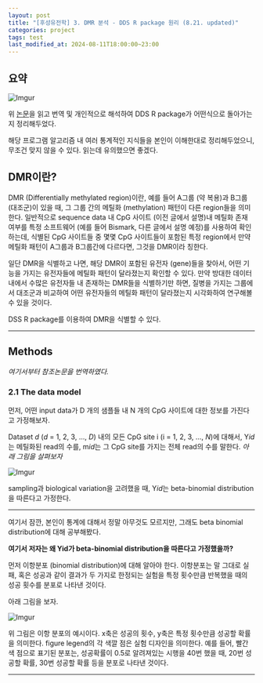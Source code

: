 ```yaml
---
layout: post
title: "[후성유전학] 3. DMR 분석 - DDS R package 원리 (8.21. updated)"
categories: project
tags: test
last_modified_at: 2024-08-11T18:00:00~23:00
---  
```



## 요약  

![Imgur](https://imgur.com/ovyL9LK.jpg)  

위 [논문](https://academic.oup.com/bioinformatics/article/32/10/1446/1743267)을 읽고 번역 및 개인적으로 해석하여 DDS R package가 어떤식으로 돌아가는지 정리해두었다.  

해당 프로그램 알고리즘 내 여러 통계적인 지식들을 본인이 이해한대로 정리해두었으니, 무조건 맞지 않을 수 있다. 읽는데 유의했으면 좋겠다.  
 

## DMR이란?  
DMR (Differentially methylated region)이란, 예를 들어 A그룹 (약 복용)과 B그룹 (대조군)이 있을 때, 그 그룹 간의 메틸화 (methylation) 패턴이 다른 region들을 의미한다. 일반적으로 sequence data 내 CpG 사이트 (이전 글에서 설명)내 메틸화 존재 여부를 특정 소프트웨어 (예를 들어 Bismark, 다른 글에서 설명 예정)를 사용하여 확인하는데, 식별된 CpG 사이트들 중 몇몇 CpG 사이트들이 포함된 특정 region에서 만약 메틸화 패턴이 A그룹과 B그룹간에 다르다면, 그것을 DMR이라 칭한다.   

일단 DMR을 식별하고 나면, 해당 DMR이 포함된 유전자 (gene)들을 찾아서, 어떤 기능을 가지는 유전자들에 메틸화 패턴이 달라졌는지 확인할 수 있다. 만약 방대한 데이터 내에서 수많은 유전자들 내 존재하는 DMR들을 식별하기만 하면, 질병을 가지는 그룹에서 대조군과 비교하여 어떤 유전자들의 메틸화 패턴이 달라졌는지 시각화하여 연구해볼 수 있을 것이다.  

DSS R package를 이용하여 DMR을 식별할 수 있다. 

---  

## Methods  

*여기서부터 참조논문을 번역하였다.*  

### 2.1 The data model  

먼저, 어떤 input data가 D 개의 샘플들 내 N 개의 CpG 사이트에 대한 정보를 가진다고 가정해보자. 

Dataset *d* (*d* = 1, 2, 3, ..., *D*) 내의 모든 CpG site i (i = 1, 2, 3, ..., *N*)에 대해서, Y*id* 는 메틸화된 read의 수를, m*id*는 그 CpG site를 가지는 전체 read의 수를 말한다. *아래 그림을 살펴보자*  

![Imgur](https://imgur.com/10bIGrs.jpg)

sampling과 biological variation을 고려했을 때, Y*id*는 beta-binomial distribution을 따른다고 가정한다.  

---

여기서 잠깐, 본인이 통계에 대해서 정말 아무것도 모르지만, 그래도 beta binomial distribution에 대해 공부해봤다. 

**여기서 저자는 왜 Yid가 beta-binomial distribution을 따른다고 가정했을까?**

먼저 이항분포 (binomial distribution)에 대해 알아야 한다. 이항분포는 말 그대로 실패, 혹은 성공과 같이 결과가 두 가지로 한정되는 실험을 특정 횟수만큼 반복했을 때의 성공 횟수를 분포로 나타낸 것이다.  

아래 그림을 보자.  

![Imgur](https://imgur.com/FmZmNZT.jpg)

위 그림은 이항 분포의 예시이다. x축은 성공의 횟수, y축은 특정 횟수만큼 성공할 확률을 의미한다. figure legend의 각 색깔 점은 실험 디자인을 의미한다. 예를 들어, 빨간 색 점으로 표기된 분포는, 성공확률이 0.5로 알려져있는 시행을 40번 했을 때, 20번 성공할 확률, 30번 성공할 확률 등을 분포로 나타낸 것이다.  



---  